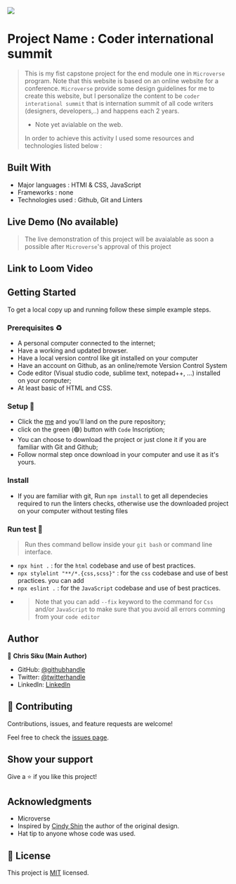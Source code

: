 ![](https://img.shields.io/badge/Microverse-blueviolet)

# Project Name : Coder international summit

> This is my fist capstone project for the end module one in `Microverse` program. Note that this website is based on an online website for a conference. `Microverse` provide some design guidelines for me to create this website, but I personalize the content to be `coder interational summit` that is internation summit of all code writers (designers, developers,..) and happens each 2 years.
> - Note yet avialable on the web.
>
> In order to achieve this activity I used some resources and technologies listed below : 


## Built With

- Major languages : HTMl & CSS, JavaScript
- Frameworks : none
- Technologies used : Github, Git and Linters

## Live Demo (No available)

> The live demonstration of this project will be avaialable as soon a possible after `Microverse`'s approval of this project 

## Link to Loom Video


## Getting Started

To get a local copy up and running follow these simple example steps.

### Prerequisites ♻️
- A personal computer connected to the internet;
- Have a working and updated browser.
- Have a local version control like git installed on your computer
- Have an account on Github, as an online/remote Version Control System
- Code editor (Visual studio code, sublime text, notepad++, ...) installed on your computer;
- At least basic of HTML and CSS.

### Setup 🎰
-  Click the [me](https://github.com/Chrissiku/capstone_project_one/) and you'll land on the pure repository;
-  click on the green (🟢) button with `Code` Inscription;
-  You can choose to download the project or just clone it if you are familiar with Git and Github;
-  Follow normal step once download in your computer and use it as it's yours.

### Install 
- If you are familiar with git, Run `npm install` to get all dependecies required to run the linters checks, otherwise use the downloaded project on your computer without testing files

### Run test 🧪
> Run thes command bellow inside your `git bash` or command line interface.
- `npx hint .` : for the `html` codebase and use of best practices.
- `npx stylelint "**/*.{css,scss}"` :  for the `css` codebase and use of best practices. you can add 
- `npx eslint .` :  for the `JavaScript` codebase and use of best practices.
-  > Note that you can add `--fix` keyword to the command for `Css` and/or `JavaScript` to make sure that you avoid all errors comming from your `code editor`


## Author

👤 **Chris Siku (Main Author)**

- GitHub: [@githubhandle](https://github.com/Chrissiku)
- Twitter: [@twitterhandle](https://twitter.com/christian_siku)
- LinkedIn: [LinkedIn](https://www.linkedin.com/in/chris-siku-4bb53b232/)

## 🤝 Contributing

Contributions, issues, and feature requests are welcome!

Feel free to check the [issues page](../../issues/).

## Show your support

Give a ⭐️ if you like this project!

## Acknowledgments
- Microverse
- Inspired by [Cindy Shin](https://www.behance.net/adagio07) the author of the original design.
- Hat tip to anyone whose code was used.

## 📝 License

This project is [MIT](./MIT.md) licensed.
